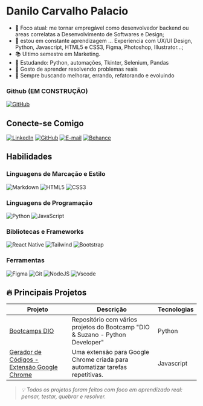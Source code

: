# Danilo Carvalho Palacio

- 🎯 Foco atual: me tornar empregável como desenvolvedor backend ou areas correlatas a Desenvolvimento de Softwares e Design;
- 🌱 estou em constante aprendizagem  ...  Experiencia com UX/UI Design, Python, Javascript, HTML5 e CSS3, Figma, Photoshop, Illustrator...;
- 📚 Ultimo semestre em Marketing.
- 📌 Estudando: Python, automações, Tkinter, Selenium, Pandas
- 🧪 Gosto de aprender resolvendo problemas reais
- 📘 Sempre buscando melhorar, errando, refatorando e evoluindo

### Github (EM CONSTRUÇÃO)

[![GitHub](https://img.shields.io/badge/GitHub-100000?style=for-the-badge&logo=github&logoColor=white)](https://danilo-palacio.github.io/)

## Conecte-se Comigo

[![LinkedIn](https://img.shields.io/badge/LinkedIn-0077B5?style=for-the-badge&logo=linkedin&logoColor=white)](https://www.linkedin.com/in/danilocpalacio/)
[![GitHub](https://img.shields.io/badge/GitHub-100000?style=for-the-badge&logo=github&logoColor=white)](https://github.com/Danilo-Palacio)
[![E-mail](https://img.shields.io/badge/-Email-000?style=for-the-badge&logo=microsoft-outlook&logoColor=007BFF)](mailto:danilo-palacio@hotmail.com)
[![Behance](https://img.shields.io/badge/Behance-000?style=for-the-badge&logo=microsoft-outlook&logoColor=007BFF)](https://www.behance.net/DaniloPalacio)


## Habilidades
### Linguagens de Marcação e Estilo
![Markdown](https://img.shields.io/badge/Markdown-000?style=for-the-badge&logo=markdown)
![HTML5](https://img.shields.io/badge/HTML5-E34F26?style=for-the-badge&logo=html5&logoColor=white)
![CSS3](https://img.shields.io/badge/CSS3-1572B6?style=for-the-badge&logo=css3&logoColor=white)

### Linguagens de Programação
![Python](https://img.shields.io/badge/python-3670A0?style=for-the-badge&logo=python&logoColor=ffdd54)
![JavaScript](https://img.shields.io/badge/JavaScript-F7DF1E?style=for-the-badge&logo=javascript&logoColor=black)

### Bibliotecas e Frameworks
![React Native](https://img.shields.io/badge/React_Native-20232A?style=for-the-badge&logo=react&logoColor=61DAFB)
![Tailwind](https://img.shields.io/badge/tailwindcss-%2338B2AC.svg?style=for-the-badge&logo=tailwind-css&logoColor=white)
![Bootstrap](https://img.shields.io/badge/-boostrap-0D1117?style=for-the-badge&logo=bootstrap&labelColor=0D1117)

### Ferramentas
![Figma](https://img.shields.io/badge/Figma-696969?style=for-the-badge&logo=figma&logoColor=figma)
![Git](https://img.shields.io/badge/GIT-E44C30?style=for-the-badge&logo=git&logoColor=white)
![NodeJS](https://img.shields.io/badge/node.js-6DA55F?style=for-the-badge&logo=node.js&logoColor=white)
![Vscode](https://img.shields.io/badge/Vscode-007ACC?style=for-the-badge&logo=visual-studio-code&logoColor=white)


## 🔥 Principais Projetos

| Projeto | Descrição | Tecnologias |
|--------|-----------|-------------|
| [Bootcamps DIO](https://github.com/Danilo-Palacio/projetos_python_DIO) | Repositório com vários projetos do Bootcamp "DIO & Suzano - Python Developer" | Python |
| [Gerador de Códigos - Extensão Google Chrome ](https://github.com/Danilo-Palacio/Gerador_de_codigos_CTN) | Uma extensão para Google Chrome criada para automatizar tarefas repetitivas. | Javascript |

> *💡 Todos os projetos foram feitos com foco em aprendizado real: pensar, testar, quebrar e resolver.*

